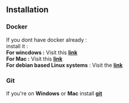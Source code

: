 ## Installation ## 
### Docker ###
If you dont have docker already : 
<br>install it : 
<br>
**For wincdows :**
Visit this **[link](https://docs.docker.com/desktop/install/windows-install/)** 
<br>
**For Mac :** 
Visit this **[link](https://docs.docker.com/desktop/install/mac-install/)** 
<br>
**For debian based Linux systems** : Visit the **[link](https://docs.docker.com/engine/install/debian/)**

### Git ####
If you're on **Windows** or **Mac** install **[git](https://git-scm.com/downloads)**  

